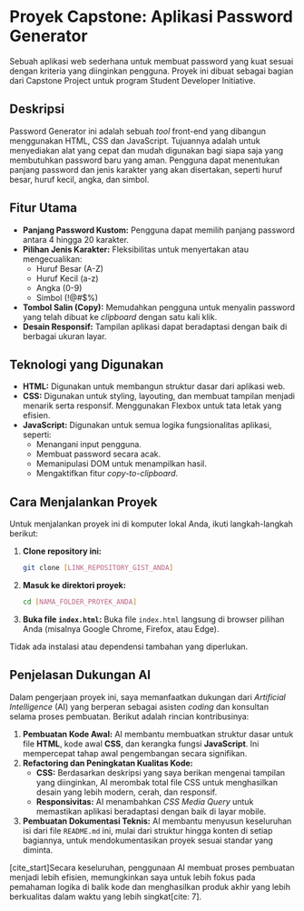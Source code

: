 # Proyek Capstone: Aplikasi Password Generator

Sebuah aplikasi web sederhana untuk membuat password yang kuat sesuai dengan kriteria yang diinginkan pengguna. Proyek ini dibuat sebagai bagian dari Capstone Project untuk program Student Developer Initiative.



## Deskripsi

Password Generator ini adalah sebuah *tool* front-end yang dibangun menggunakan HTML, CSS dan JavaScript. Tujuannya adalah untuk menyediakan alat yang cepat dan mudah digunakan bagi siapa saja yang membutuhkan password baru yang aman. Pengguna dapat menentukan panjang password dan jenis karakter yang akan disertakan, seperti huruf besar, huruf kecil, angka, dan simbol.

## Fitur Utama

* **Panjang Password Kustom:** Pengguna dapat memilih panjang password antara 4 hingga 20 karakter.
* **Pilihan Jenis Karakter:** Fleksibilitas untuk menyertakan atau mengecualikan:
    * Huruf Besar (A-Z)
    * Huruf Kecil (a-z)
    * Angka (0-9)
    * Simbol (!@#$%)
* **Tombol Salin (Copy):** Memudahkan pengguna untuk menyalin password yang telah dibuat ke *clipboard* dengan satu kali klik.
* **Desain Responsif:** Tampilan aplikasi dapat beradaptasi dengan baik di berbagai ukuran layar.

## Teknologi yang Digunakan

* **HTML:** Digunakan untuk membangun struktur dasar dari aplikasi web.
* **CSS:** Digunakan untuk styling, layouting, dan membuat tampilan menjadi menarik serta responsif. Menggunakan Flexbox untuk tata letak yang efisien.
* **JavaScript:** Digunakan untuk semua logika fungsionalitas aplikasi, seperti:
    * Menangani input pengguna.
    * Membuat password secara acak.
    * Memanipulasi DOM untuk menampilkan hasil.
    * Mengaktifkan fitur *copy-to-clipboard*.

## Cara Menjalankan Proyek

Untuk menjalankan proyek ini di komputer lokal Anda, ikuti langkah-langkah berikut:

1.  **Clone repository ini:**
    ```bash
    git clone [LINK_REPOSITORY_GIST_ANDA]
    ```
2.  **Masuk ke direktori proyek:**
    ```bash
    cd [NAMA_FOLDER_PROYEK_ANDA]
    ```
3.  **Buka file `index.html`:**
    Buka file `index.html` langsung di browser pilihan Anda (misalnya Google Chrome, Firefox, atau Edge).

Tidak ada instalasi atau dependensi tambahan yang diperlukan.

## Penjelasan Dukungan AI

Dalam pengerjaan proyek ini, saya memanfaatkan dukungan dari *Artificial Intelligence* (AI) yang berperan sebagai asisten *coding* dan konsultan selama proses pembuatan. Berikut adalah rincian kontribusinya:

1.  **Pembuatan Kode Awal:** AI membantu membuatkan struktur dasar untuk file **HTML**, kode awal **CSS**, dan kerangka fungsi **JavaScript**. Ini mempercepat tahap awal pengembangan secara signifikan.
2.  **Refactoring dan Peningkatan Kualitas Kode:**
    * **CSS:** Berdasarkan deskripsi yang saya berikan mengenai tampilan yang diinginkan, AI merombak total file CSS untuk menghasilkan desain yang lebih modern, cerah, dan responsif.
    * **Responsivitas:** AI menambahkan *CSS Media Query* untuk memastikan aplikasi beradaptasi dengan baik di layar mobile.
3.  **Pembuatan Dokumentasi Teknis:** AI membantu menyusun keseluruhan isi dari file `README.md` ini, mulai dari struktur hingga konten di setiap bagiannya, untuk mendokumentasikan proyek sesuai standar yang diminta.

[cite_start]Secara keseluruhan, penggunaan AI membuat proses pembuatan menjadi lebih efisien, memungkinkan saya untuk lebih fokus pada pemahaman logika di balik kode dan menghasilkan produk akhir yang lebih berkualitas dalam waktu yang lebih singkat[cite: 7].
